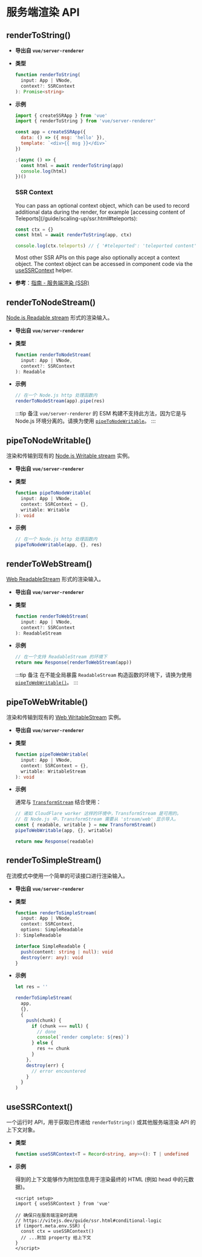 # 服务端渲染 API

## renderToString()

- **导出自 `vue/server-renderer`**

- **类型**

  ```ts
  function renderToString(
    input: App | VNode,
    context?: SSRContext
  ): Promise<string>
  ```

- **示例**

  ```js
  import { createSSRApp } from 'vue'
  import { renderToString } from 'vue/server-renderer'

  const app = createSSRApp({
    data: () => ({ msg: 'hello' }),
    template: `<div>{{ msg }}</div>`
  })

  ;(async () => {
    const html = await renderToString(app)
    console.log(html)
  })()
  ```

  ### SSR Context

  <!-- TODO: translation --> You can pass an optional context object, which can be used to record additional data during the render, for example [accessing content of Teleports](/guide/scaling-up/ssr.html#teleports):

  ```js
  const ctx = {}
  const html = await renderToString(app, ctx)

  console.log(ctx.teleports) // { '#teleported': 'teleported content' }
  ```

  Most other SSR APIs on this page also optionally accept a context object. The context object can be accessed in component code via the [useSSRContext](#usessrcontext) helper.

- **参考**：[指南 - 服务端渲染 (SSR)](/guide/scaling-up/ssr.html)

## renderToNodeStream()

[Node.js Readable stream](https://nodejs.org/api/stream.html#stream_class_stream_readable) 形式的渲染输入。

- **导出自 `vue/server-renderer`**

- **类型**

  ```ts
  function renderToNodeStream(
    input: App | VNode,
    context?: SSRContext
  ): Readable
  ```

- **示例**

  ```js
  // 在一个 Node.js http 处理函数内
  renderToNodeStream(app).pipe(res)
  ```

  :::tip 备注
  `vue/server-renderer` 的 ESM 构建不支持此方法，因为它是与 Node.js 环境分离的。请换为使用 [`pipeToNodeWritable`](#pipetonodewritable)。
  :::

## pipeToNodeWritable()

渲染和传输到现有的 [Node.js Writable stream](https://nodejs.org/api/stream.html#stream_writable_streams) 实例。

- **导出自 `vue/server-renderer`**

- **类型**

  ```ts
  function pipeToNodeWritable(
    input: App | VNode,
    context: SSRContext = {},
    writable: Writable
  ): void
  ```

- **示例**

  ```js
  // 在一个 Node.js http 处理函数内
  pipeToNodeWritable(app, {}, res)
  ```

## renderToWebStream()

[Web ReadableStream](https://developer.mozilla.org/en-US/docs/Web/API/Streams_API) 形式的渲染输入。

- **导出自 `vue/server-renderer`**

- **类型**

  ```ts
  function renderToWebStream(
    input: App | VNode,
    context?: SSRContext
  ): ReadableStream
  ```

- **示例**

  ```js
  // 在一个支持 ReadableStream 的环境下
  return new Response(renderToWebStream(app))
  ```

  :::tip 备注
  在不能全局暴露 `ReadableStream` 构造函数的环境下，请换为使用 [`pipeToWebWritable()`](#pipetowebwritable)。
  :::

## pipeToWebWritable()

渲染和传输到现有的 [Web WritableStream](https://developer.mozilla.org/en-US/docs/Web/API/WritableStream) 实例。

- **导出自 `vue/server-renderer`**

- **类型**

  ```ts
  function pipeToWebWritable(
    input: App | VNode,
    context: SSRContext = {},
    writable: WritableStream
  ): void
  ```

- **示例**

  通常与 [`TransformStream`](https://developer.mozilla.org/en-US/docs/Web/API/TransformStream) 结合使用：

  ```js
  // 诸如 CloudFlare worker 这样的环境中，TransformStream 是可用的。
  // 在 Node.js 中，TransformStream 需要从 'stream/web' 显示导入。
  const { readable, writable } = new TransformStream()
  pipeToWebWritable(app, {}, writable)

  return new Response(readable)
  ```

## renderToSimpleStream()

在流模式中使用一个简单的可读接口进行渲染输入。

- **导出自 `vue/server-renderer`**

- **类型**

  ```ts
  function renderToSimpleStream(
    input: App | VNode,
    context: SSRContext,
    options: SimpleReadable
  ): SimpleReadable

  interface SimpleReadable {
    push(content: string | null): void
    destroy(err: any): void
  }
  ```

- **示例**

  ```js
  let res = ''

  renderToSimpleStream(
    app,
    {},
    {
      push(chunk) {
        if (chunk === null) {
          // done
          console(`render complete: ${res}`)
        } else {
          res += chunk
        }
      },
      destroy(err) {
        // error encountered
      }
    }
  )
  ```

## useSSRContext()

一个运行时 API，用于获取已传递给 `renderToString()` 或其他服务端渲染 API 的上下文对象。

- **类型**

  ```ts
  function useSSRContext<T = Record<string, any>>(): T | undefined
  ```

- **示例**

  得到的上下文能够作为附加信息用于渲染最终的 HTML (例如 head 中的元数据)。

  ```vue
  <script setup>
  import { useSSRContext } from 'vue'

  // 确保只在服务端渲染时调用
  // https://vitejs.dev/guide/ssr.html#conditional-logic
  if (import.meta.env.SSR) {
    const ctx = useSSRContext()
    // ...附加 property 给上下文
  }
  </script>
  ```
